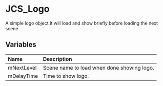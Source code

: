 # JCS_Logo

A simple logo object.It will load and show briefly before loading the next scene.

## Variables

| Name       | Description                                |
|:-----------|:-------------------------------------------|
| mNextLevel | Scene name to load when done showing logo. |
| mDelayTime | Time to show logo.                         |
